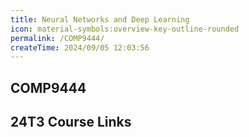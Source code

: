 ```yaml
---
title: Neural Networks and Deep Learning
icon: material-symbols:overview-key-outline-rounded
permalink: /COMP9444/
createTime: 2024/09/05 12:03:56
---
```


<script setup>
import unswUpdating from '@unswUpdating'
</script>

<div class="hao-card card-title">

## COMP9444 <unswUpdating />

<p>
<HButton icon='mdi:lecture' title='Lecture' src='Lecture/'/>

<HButton alt icon='streamline:group-meeting-call' title='Tutorial' src='Tutorial/'/>

<HButton alt icon='mdi:book-open' title='Ed Lessons' src='Ed/'/>
</p>

</div>

<div class="how_qb">

## 24T3 Course Links

<p>
<HButton img='/webcms3.ico' title='WebCMS3' src='https://webcms3.cse.unsw.edu.au/COMP9444/24T3/'/>

<HButton alt img='/webcms3.ico' title='Lectures' src='https://webcms3.cse.unsw.edu.au/COMP9444/24T3/resources/101807'/>
</p>


<p>
<HButton img='/icon/edstemstrfavicon-64x64.e314354e.png' title='Forum' src='https://edstem.org/au/courses/18763/discussion/'/>
</p>

<p>
<HButton alt icon='ph:video' title='Lecture Recordings (Tuesday)' src='https://moodle.telt.unsw.edu.au/mod/lti/launch.php?id=6874396&triggerview=0'/>

<HButton alt icon='ph:video' title='Lecture Recordings (Thursday)' src='https://moodle.telt.unsw.edu.au/mod/lti/launch.php?id=6874396&triggerview=0'/>
</p>



<p>
<HButton icon='devicon:moodle' title='Moodle' src='https://moodle.telt.unsw.edu.au/course/view.php?id=86736'/>
</p>

</div>
